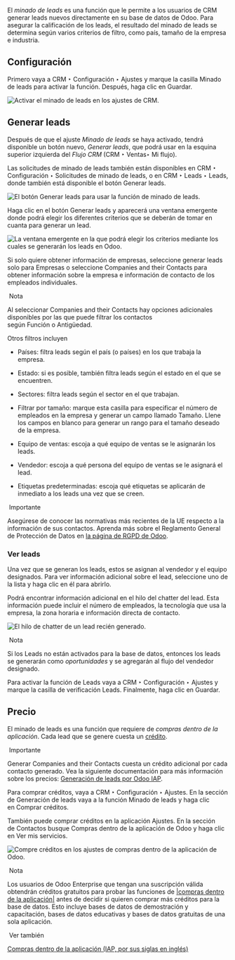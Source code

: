 El _minado de leads_ es una función que le permite a los usuarios de CRM generar leads nuevos directamente en su base de datos de Odoo. Para asegurar la calificación de los leads, el resultado del minado de leads se determina según varios criterios de filtro, como país, tamaño de la empresa e industria.

## Configuración[](https://www.odoo.com/documentation/17.0/es/applications/sales/crm/acquire_leads/lead_mining.html#configuration "Enlazar permanentemente con este título")

Primero vaya a CRM ‣ Configuración ‣ Ajustes y marque la casilla Minado de leads para activar la función. Después, haga clic en Guardar.

![Activar el minado de leads en los ajustes de CRM.](https://www.odoo.com/documentation/17.0/es/_images/activate-lead-mining.png)

## Generar leads[](https://www.odoo.com/documentation/17.0/es/applications/sales/crm/acquire_leads/lead_mining.html#generate-leads "Enlazar permanentemente con este título")

Después de que el ajuste _Minado de leads_ se haya activado, tendrá disponible un botón nuevo, _Generar leads_, que podrá usar en la esquina superior izquierda del _Flujo_ _CRM_ (CRM ‣ Ventas‣ Mi flujo).

Las solicitudes de minado de leads también están disponibles en CRM ‣ Configuración ‣ Solicitudes de minado de leads, o en CRM ‣ Leads ‣ Leads, donde también está disponible el botón Generar leads.

![El botón Generar leads para usar la función de minado de leads.](https://www.odoo.com/documentation/17.0/es/_images/generate-leads-button.png)

Haga clic en el botón Generar leads y aparecerá una ventana emergente donde podrá elegir los diferentes criterios que se deberán de tomar en cuanta para generar un lead.

![La ventana emergente en la que podrá elegir los criterios mediante los cuales se generarán los leads en Odoo.](https://www.odoo.com/documentation/17.0/es/_images/generate-leads-popup.png)

Si solo quiere obtener información de empresas, seleccione generar leads solo para Empresas o seleccione Companies and their Contacts para obtener información sobre la empresa e información de contacto de los empleados individuales.

 Nota

Al seleccionar Companies and their Contacts hay opciones adicionales disponibles por las que puede filtrar los contactos según Función o Antigüedad.

Otros filtros incluyen

- Países: filtra leads según el país (o países) en los que trabaja la empresa.
    
- Estado: si es posible, también filtra leads según el estado en el que se encuentren.
    
- Sectores: filtra leads según el sector en el que trabajan.
    
- Filtrar por tamaño: marque esta casilla para especificar el número de empleados en la empresa y generar un campo llamado Tamaño. Llene los campos en blanco para generar un rango para el tamaño deseado de la empresa.
    
- Equipo de ventas: escoja a qué equipo de ventas se le asignarán los leads.
    
- Vendedor: escoja a qué persona del equipo de ventas se le asignará el lead.
    
- Etiquetas predeterminadas: escoja qué etiquetas se aplicarán de inmediato a los leads una vez que se creen.
    

 Importante

Asegúrese de conocer las normativas más recientes de la UE respecto a la información de sus contactos. Aprenda más sobre el Reglamento General de Protección de Datos en [la página de RGPD de Odoo](http://odoo.com/gdpr).

### Ver leads[](https://www.odoo.com/documentation/17.0/es/applications/sales/crm/acquire_leads/lead_mining.html#view-leads "Enlazar permanentemente con este título")

Una vez que se generan los leads, estos se asignan al vendedor y el equipo designados. Para ver información adicional sobre el lead, seleccione uno de la lista y haga clic en él para abrirlo.

Podrá encontrar información adicional en el hilo del chatter del lead. Esta información puede incluir el número de empleados, la tecnología que usa la empresa, la zona horaria e información directa de contacto.

![El hilo de chatter de un lead recién generado.](https://www.odoo.com/documentation/17.0/es/_images/generated-lead.png)

 Nota

Si los Leads no están activados para la base de datos, entonces los leads se generarán como _oportunidades_ y se agregarán al flujo del vendedor designado.

Para activar la función de Leads vaya a CRM ‣ Configuración ‣ Ajustes y marque la casilla de verificación Leads. Finalmente, haga clic en Guardar.

## Precio[](https://www.odoo.com/documentation/17.0/es/applications/sales/crm/acquire_leads/lead_mining.html#pricing "Enlazar permanentemente con este título")

El minado de leads es una función que requiere de _compras dentro de la aplicación_. Cada lead que se genere cuesta un [crédito](https://www.odoo.com/documentation/17.0/es/applications/essentials/in_app_purchase.html#in-app-purchase-credits).

 Importante

Generar Companies and their Contacts cuesta un crédito adicional por cada contacto generado. Vea la siguiente documentación para más información sobre los precios: [Generación de leads por Odoo IAP](https://iap.odoo.com/iap/in-app-services/167?).

Para comprar créditos, vaya a CRM ‣ Configuración ‣ Ajustes. En la sección de Generación de leads vaya a la función Minado de leads y haga clic en Comprar créditos.

También puede comprar créditos en la aplicación Ajustes. En la sección de Contactos busque Compras dentro de la aplicación de Odoo y haga clic en Ver mis servicios.

![Compre créditos en los ajustes de compras dentro de la aplicación de Odoo.](https://www.odoo.com/documentation/17.0/es/_images/view-my-services-setting.png)

 Nota

Los usuarios de Odoo Enterprise que tengan una suscripción válida obtendrán créditos gratuitos para probar las funciones de [|compras dentro de la aplicación|](https://www.odoo.com/documentation/17.0/es/applications/sales/crm/acquire_leads/lead_mining.html#id1) antes de decidir si quieren comprar más créditos para la base de datos. Esto incluye bases de datos de demostración y capacitación, bases de datos educativas y bases de datos gratuitas de una sola aplicación.

 Ver también

[Compras dentro de la aplicación (IAP, por sus siglas en inglés)](https://www.odoo.com/documentation/17.0/es/applications/essentials/in_app_purchase.html)